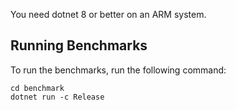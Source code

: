You need dotnet 8 or better on an ARM system.

## Running Benchmarks

To run the benchmarks, run the following command:
```
cd benchmark
dotnet run -c Release
```